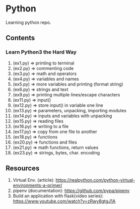 # Python

Learning python repo.

## Contents

### Learn Python3 the Hard Way

1. (ex1.py) => printing to terminal
2. (ex2.py) => commenting code
3. (ex3.py) => math and operators
4. (ex4.py) => variables and names
5. (ex5.py) => more variables and printing (format string)
6. (ex6.py) => strings and text
7. (ex9.py) => printing multiple lines/escape characters
8. (ex11.py) => input()
9. (ex12.py) => store input() in variable one line
10. (ex13.py) => parameters, unpacking, importing modules
11. (ex14.py) => inputs and variables with unpacking
12. (ex15.py) => reading files
13. (ex16.py) => writing to a file
14. (ex17.py) => copy from one file to another
15. (ex18.py) => functions
16. (ex20.py) => functions and files
17. (ex21.py) => math functions, return values
18. (ex23.py) => strings, bytes, char. encoding

## Resources

1. Virtual Env. (article): https://realpython.com/python-virtual-environments-a-primer/
2. pipenv (documentation): https://github.com/pypa/pipenv
3. Build an application with flask(video series): https://www.youtube.com/watch?v=zRwy8gtgJ1A
